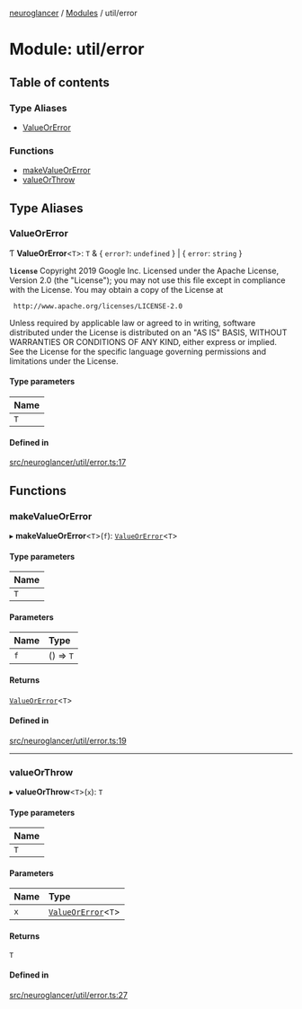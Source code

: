 [neuroglancer](../README.md) / [Modules](../modules.md) / util/error

# Module: util/error

## Table of contents

### Type Aliases

- [ValueOrError](util_error.md#valueorerror)

### Functions

- [makeValueOrError](util_error.md#makevalueorerror)
- [valueOrThrow](util_error.md#valueorthrow)

## Type Aliases

### ValueOrError

Ƭ **ValueOrError**<`T`\>: `T` & { `error?`: `undefined`  } \| { `error`: `string`  }

**`license`**
Copyright 2019 Google Inc.
Licensed under the Apache License, Version 2.0 (the "License");
you may not use this file except in compliance with the License.
You may obtain a copy of the License at

     http://www.apache.org/licenses/LICENSE-2.0

Unless required by applicable law or agreed to in writing, software
distributed under the License is distributed on an "AS IS" BASIS,
WITHOUT WARRANTIES OR CONDITIONS OF ANY KIND, either express or implied.
See the License for the specific language governing permissions and
limitations under the License.

#### Type parameters

| Name |
| :------ |
| `T` |

#### Defined in

[src/neuroglancer/util/error.ts:17](https://github.com/ActiveBrainAtlas2/neuroglancer/blob/1beb5d34/src/neuroglancer/util/error.ts#L17)

## Functions

### makeValueOrError

▸ **makeValueOrError**<`T`\>(`f`): [`ValueOrError`](util_error.md#valueorerror)<`T`\>

#### Type parameters

| Name |
| :------ |
| `T` |

#### Parameters

| Name | Type |
| :------ | :------ |
| `f` | () => `T` |

#### Returns

[`ValueOrError`](util_error.md#valueorerror)<`T`\>

#### Defined in

[src/neuroglancer/util/error.ts:19](https://github.com/ActiveBrainAtlas2/neuroglancer/blob/1beb5d34/src/neuroglancer/util/error.ts#L19)

___

### valueOrThrow

▸ **valueOrThrow**<`T`\>(`x`): `T`

#### Type parameters

| Name |
| :------ |
| `T` |

#### Parameters

| Name | Type |
| :------ | :------ |
| `x` | [`ValueOrError`](util_error.md#valueorerror)<`T`\> |

#### Returns

`T`

#### Defined in

[src/neuroglancer/util/error.ts:27](https://github.com/ActiveBrainAtlas2/neuroglancer/blob/1beb5d34/src/neuroglancer/util/error.ts#L27)
